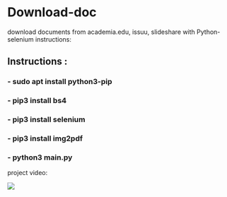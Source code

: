 # Download-doc
download documents from academia.edu, issuu, slideshare with Python-selenium 
instructions:

## Instructions :
### - sudo apt install python3-pip
### - pip3 install bs4
### - pip3 install selenium
### - pip3 install img2pdf
### - python3 main.py

project video:

[![](https://img.youtube.com/vi/B7rkj3qKLVk/0.jpg)](https://www.youtube.com/watch?v=B7rkj3qKLVk)

